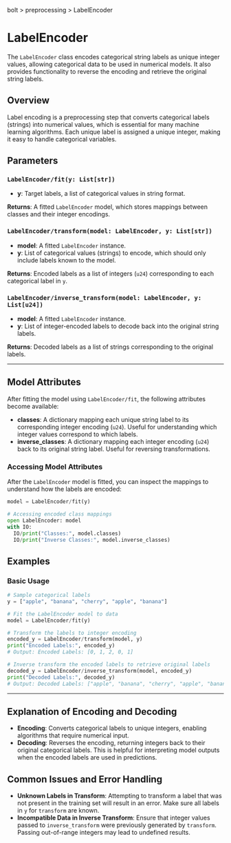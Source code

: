 bolt > preprocessing > LabelEncoder
# LabelEncoder

The `LabelEncoder` class encodes categorical string labels as unique integer values, allowing categorical data to be used in numerical models. It also provides functionality to reverse the encoding and retrieve the original string labels.

## Overview

Label encoding is a preprocessing step that converts categorical labels (strings) into numerical values, which is essential for many machine learning algorithms. Each unique label is assigned a unique integer, making it easy to handle categorical variables.

## Parameters

### `LabelEncoder/fit(y: List[str])`

- **y**: Target labels, a list of categorical values in string format.

**Returns**: A fitted `LabelEncoder` model, which stores mappings between classes and their integer encodings.

### `LabelEncoder/transform(model: LabelEncoder, y: List[str])`

- **model**: A fitted `LabelEncoder` instance.
- **y**: List of categorical values (strings) to encode, which should only include labels known to the model.

**Returns**: Encoded labels as a list of integers (`u24`) corresponding to each categorical label in `y`.

### `LabelEncoder/inverse_transform(model: LabelEncoder, y: List[u24])`

- **model**: A fitted `LabelEncoder` instance.
- **y**: List of integer-encoded labels to decode back into the original string labels.

**Returns**: Decoded labels as a list of strings corresponding to the original labels.

---

## Model Attributes

After fitting the model using `LabelEncoder/fit`, the following attributes become available:

- **classes**: A dictionary mapping each unique string label to its corresponding integer encoding (`u24`). Useful for understanding which integer values correspond to which labels.
- **inverse_classes**: A dictionary mapping each integer encoding (`u24`) back to its original string label. Useful for reversing transformations.

### Accessing Model Attributes

After the `LabelEncoder` model is fitted, you can inspect the mappings to understand how the labels are encoded:

```python
model = LabelEncoder/fit(y)

# Accessing encoded class mappings
open LabelEncoder: model
with IO:
  IO/print("Classes:", model.classes)
  IO/print("Inverse Classes:", model.inverse_classes)
```

## Examples

### Basic Usage

```python
# Sample categorical labels
y = ["apple", "banana", "cherry", "apple", "banana"]

# Fit the LabelEncoder model to data
model = LabelEncoder/fit(y)

# Transform the labels to integer encoding
encoded_y = LabelEncoder/transform(model, y)
print("Encoded Labels:", encoded_y)
# Output: Encoded Labels: [0, 1, 2, 0, 1]

# Inverse transform the encoded labels to retrieve original labels
decoded_y = LabelEncoder/inverse_transform(model, encoded_y)
print("Decoded Labels:", decoded_y)
# Output: Decoded Labels: ["apple", "banana", "cherry", "apple", "banana"]
```

---

## Explanation of Encoding and Decoding

- **Encoding**: Converts categorical labels to unique integers, enabling algorithms that require numerical input.
- **Decoding**: Reverses the encoding, returning integers back to their original categorical labels. This is helpful for interpreting model outputs when the encoded labels are used in predictions.

## Common Issues and Error Handling

- **Unknown Labels in Transform**: Attempting to transform a label that was not present in the training set will result in an error. Make sure all labels in `y` for `transform` are known.
- **Incompatible Data in Inverse Transform**: Ensure that integer values passed to `inverse_transform` were previously generated by `transform`. Passing out-of-range integers may lead to undefined results.